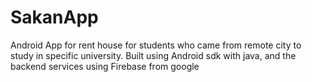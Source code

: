 # SakanApp
Android App for rent house for students who came from remote city to study in specific university.
Built using Android sdk with java, and the backend services using Firebase from google
